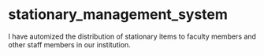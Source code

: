 # stationary_management_system
I have automized the distribution of stationary items to faculty members and other staff members in our institution.
